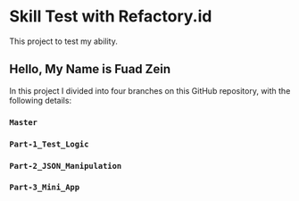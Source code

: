 # Skill Test with Refactory.id

This project to test my ability.

## Hello, My Name is Fuad Zein

In this project I divided into four branches on this GitHub repository, with the following details:

### `Master`

### `Part-1_Test_Logic`

### `Part-2_JSON_Manipulation`

### `Part-3_Mini_App`
